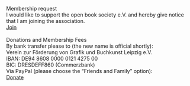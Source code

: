 Membership request
<br/>
I would like to support the open book society e.V. and hereby give notice that I am joining the association.  
[Join](https://forms.gle/cbyK2GpbFPEC9jvG9)
<br/>
<br/>
Donations and Membership Fees
<br/>
By bank transfer please to (the new name is official shortly):  
Verein zur Förderung von Grafik und Buchkunst Leipzig e.V.  
IBAN: DE94 8608 0000 0121 4275 00  
BIC: DRESDEFF860 (Commerzbank)
<br/>
Via PayPal (please choose the “Friends and Family” option):  
[Donate](https://paypal.me/openbooksociety)
